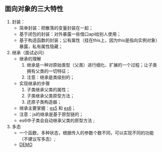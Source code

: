 ## 面向对象的三大特性
1. 封装：
    - 简单封装：把散落的变量封装在一起；
    - 基于闭包的封装：对外暴露一些借口api给别人使用；
    - 基于构造函数的封装；公有属性（挂在this上，因为this是指向实例对象）暴露，私有属性隐藏；
2. 继承（面试必问）
    - 继承的理解
        1. 继承是一种对原始类型（父类）进行细化、扩展的一个过程；让子类拥有父类的一切特征；
        2. 注意：继承是类级别的；
    - 实现继承的步骤
        1. 子类继承父类的属性；
        2. 子类继承父类原型方法；
        3. 还原子类构造器；
    - 继承主要掌握：[es5](../DEMO/5.继承/1.es5继承.html) 和 [es6](../DEMO/5.继承/1.es6继承.html)；
    - 注意：js的继承是基于原型链的；
    - es6中子类会自动继承父类的原型方法 ; 
3. 多态
    - 一个函数，多种状态，根据传入的参数个数不同，可以实现不同的功能（不建议写多态）;
    - [DEMO](../DEMO/6.多态/01.多态.html)
